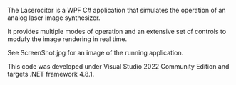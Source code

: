 The Laserocitor is a WPF C# application that simulates the operation of 
an analog laser image synthesizer.

It provides multiple modes of operation and an extensive set of controls 
to modufy the image rendering in real time. 

See ScreenShot.jpg for an image of the running application.

This code was developed under Visual Studio 2022 Community Edition and targets .NET framework 4.8.1.
